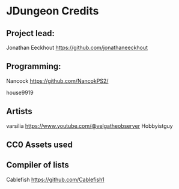 # JDungeon Credits

## Project lead:
Jonathan Eeckhout
https://github.com/jonathaneeckhout

## Programming:
Nancock https://github.com/NancokPS2/

house9919

## Artists
varsilia https://www.youtube.com/@velgatheobserver
Hobbyistguy


## CC0 Assets used


## Compiler of lists
Cablefish https://github.com/Cablefish1

